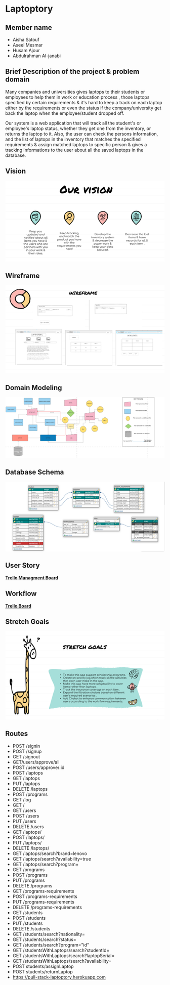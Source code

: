 # Laptoptory

## Member name
- Aisha Satouf
- Aseel Mesmar
- Husam Ajour
- Abdulrahman Al-janabi

## Brief Description of the project & problem domain
Many companies and universities gives laptops to their students or employees to help them in work or education process , those laptops specified by certain requirements & it's hard to keep a track on each laptop either by the requirements or even the status if the company/university get back the laptop when the employee/student dropped off.

Our system is a web application that will track all the student's or employee's laptop status, whether they get one from the inventory, or returns the laptop to it. Also, the user can check the persons information, and the list of laptops in the inventory that matches the specified requirements & assign matched laptops to specific person & gives a tracking informations to the user about all the saved laptops in the database.


## Vision
![Vision](./assets/vision.PNG)

## Wireframe
![Wireframe](./assets/wireframe.PNG)


## Domain Modeling
![UML](./assets/uml.PNG)

## Database Schema
![Schema](./assets/schemadb.PNG)

## User Story
**[Trello Managment Board](https://trello.com/b/Oz51vJqM/laptoptory)**

## Workflow 
**[Trello Board](https://trello.com/b/NQyKS4TG/laptoptory)**


## Stretch Goals
![Stretch Goals](./assets/stretch.PNG)

## Routes
- POST	/signin
- POST /signup
- GET /signout
- GET/users/approve/all
- POST /users/approve/:id
- POST /laptops
- GET /laptops
- PUT /laptops
- DELETE /laptops
- POST /programs
- GET /log
- GET /
- GET /users
- POST /users
- PUT  /users
- DELETE /users
- GET /laptops/
- POST /laptops/
- PUT /laptops/
- DELETE /laptops/
- GET /laptops/search?brand=lenovo
- GET /laptops/search?availability=true
- GET /laptops/search?program=
- GET /programs
- POST /programs
- PUT /programs
- DELETE /programs
- GET /programs-requirements
- POST /programs-requirements
- PUT /programs-requirements
- DELETE /programs-requirements
- GET /students
- POST /students
- PUT /students
- DELETE /students
- GET /students/search?nationality=
- GET /students/search?status=
- GET /students/search?program=”id”
- GET /studentsWithLaptops/search?studentId=
- GET /studentsWithLaptops/search?laptopSerial=
- GET /studentsWithLaptops/search?availability=
- POST students/assignLaptop
- POST students/returnLaptop
- https://pull-stack-laptoptory.herokuapp.com


